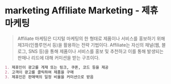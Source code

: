 # marketing Affiliate Marketing - 제휴 마케팅

> Affiliate 마케팅은 디지털 마케팅의 한 형태로 제품이나 서비스를 홍보하기 위해 제3자(인플루언서 등)을 활용하는 전략 기법이다. Affiliate는 자신의 채널(웹, 블로그, SNS 등)을 통해 제품이나 서비스를 홍보 및 추천하고 이를 통해 발생되는 판매나 리드에 대해 커미션을 받는 구조이다.

```md
1. 제휴인이 광고를 게재 또는 링크, 쿠폰, 코드 등을 제공
2. 고객이 광고를 클릭하여 제품을 구매
3. 제휴인은 판매액의 일정 비율을 커미션으로 받음
```
